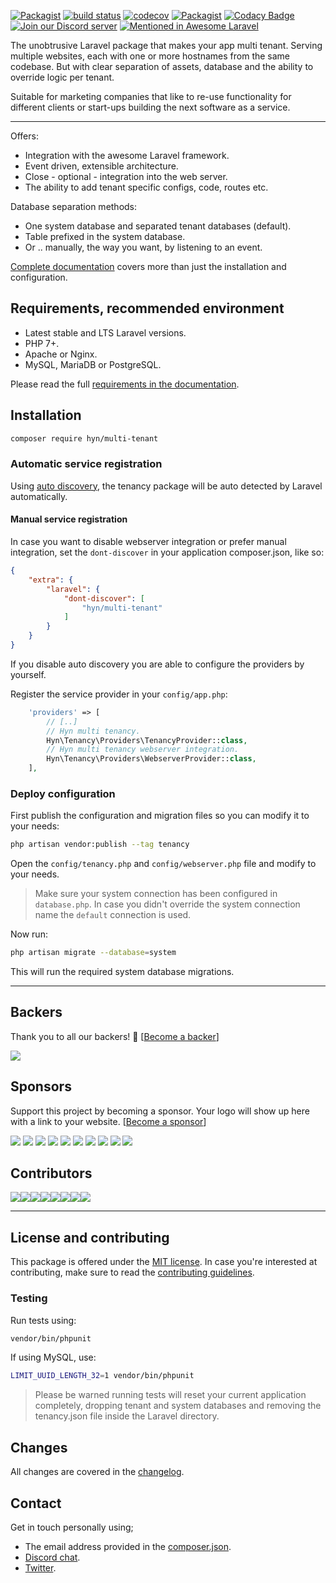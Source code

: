 [![Packagist](https://img.shields.io/packagist/v/hyn/multi-tenant.svg)](https://packagist.org/packages/hyn/multi-tenant)
[![build status](https://circleci.com/gh/hyn/multi-tenant.svg?style=svg)](https://circleci.com/gh/hyn/multi-tenant)
[![codecov](https://codecov.io/gh/hyn/multi-tenant/branch/5.x/graph/badge.svg)](https://codecov.io/gh/hyn/multi-tenant/branch/5.x)
[![Packagist](https://img.shields.io/packagist/dt/hyn/multi-tenant.svg)](https://packagist.org/packages/hyn/multi-tenant)
[![Codacy Badge](https://api.codacy.com/project/badge/Grade/ac3e21d7a5f64e3f87f64c4913c1ca09?branch=4.x)](https://www.codacy.com/app/Luceos/multi-tenant)
[![Join our Discord server](https://discordapp.com/api/guilds/146267795754057729/embed.png)](https://laravel-tenancy.com/chat)
[![Mentioned in Awesome Laravel](https://awesome.re/mentioned-badge.svg)](https://github.com/chiraggude/awesome-laravel)

The unobtrusive Laravel package that makes your app multi tenant. Serving 
multiple websites, each with one or more hostnames from the same codebase. But
with clear separation of assets, database and the ability to override logic per
tenant.

Suitable for marketing companies that like to re-use functionality
for different clients or start-ups building the next software as a
 service.

---

Offers:

- Integration with the awesome Laravel framework.
- Event driven, extensible architecture.  
- Close - optional - integration into the web server.
- The ability to add tenant specific configs, code, routes etc.

Database separation methods:

- One system database and separated tenant databases (default).
- Table prefixed in the system database.
- Or .. manually, the way you want, by listening to an event.

[Complete documentation](https://laravel-tenancy.com) covers more than just the
 installation and configuration.

## Requirements, recommended environment

- Latest stable and LTS Laravel versions.
- PHP 7+.
- Apache or Nginx.
- MySQL, MariaDB or PostgreSQL.

Please read the full [requirements in the documentation](https://laravel-tenancy.com/docs/hyn/5.2/requirements).

## Installation

```bash
composer require hyn/multi-tenant
```

### Automatic service registration

Using [auto discovery](https://medium.com/@taylorotwell/package-auto-discovery-in-laravel-5-5-ea9e3ab20518), the
tenancy package will be auto detected by Laravel automatically. 

#### Manual service registration

In case you want to disable webserver integration or prefer manual integration, 
set the `dont-discover` in your application composer.json, like so:

```json
{
    "extra": {
        "laravel": {
            "dont-discover": [
                "hyn/multi-tenant"
            ]
        }
    }
}
```

If you disable auto discovery you are able to configure the providers by yourself.

Register the service provider in your `config/app.php`:

```php
    'providers' => [
        // [..]
        // Hyn multi tenancy.
        Hyn\Tenancy\Providers\TenancyProvider::class,
        // Hyn multi tenancy webserver integration.
        Hyn\Tenancy\Providers\WebserverProvider::class,
    ],
```

### Deploy configuration

First publish the configuration and migration files so you can modify it to your needs:

```bash
php artisan vendor:publish --tag tenancy
```

Open the `config/tenancy.php` and `config/webserver.php` file and modify to your needs.

> Make sure your system connection has been configured in `database.php`. In case you didn't override the system connection name the `default` connection is used.

Now run:

```bash
php artisan migrate --database=system
```

This will run the required system database migrations.

---

## Backers

Thank you to all our backers! 🙏 [[Become a backer](https://opencollective.com/tenancy#backer)]

<a href="https://opencollective.com/tenancy#backers" target="_blank"><img src="https://opencollective.com/tenancy/backers.svg?width=890"></a>


## Sponsors

Support this project by becoming a sponsor. Your logo will show up here with a link to your website. [[Become a sponsor](https://opencollective.com/tenancy#sponsor)]

<a href="https://opencollective.com/tenancy/sponsor/0/website" target="_blank"><img src="https://opencollective.com/tenancy/sponsor/0/avatar.svg"></a>
<a href="https://opencollective.com/tenancy/sponsor/1/website" target="_blank"><img src="https://opencollective.com/tenancy/sponsor/1/avatar.svg"></a>
<a href="https://opencollective.com/tenancy/sponsor/2/website" target="_blank"><img src="https://opencollective.com/tenancy/sponsor/2/avatar.svg"></a>
<a href="https://opencollective.com/tenancy/sponsor/3/website" target="_blank"><img src="https://opencollective.com/tenancy/sponsor/3/avatar.svg"></a>
<a href="https://opencollective.com/tenancy/sponsor/4/website" target="_blank"><img src="https://opencollective.com/tenancy/sponsor/4/avatar.svg"></a>
<a href="https://opencollective.com/tenancy/sponsor/5/website" target="_blank"><img src="https://opencollective.com/tenancy/sponsor/5/avatar.svg"></a>
<a href="https://opencollective.com/tenancy/sponsor/6/website" target="_blank"><img src="https://opencollective.com/tenancy/sponsor/6/avatar.svg"></a>
<a href="https://opencollective.com/tenancy/sponsor/7/website" target="_blank"><img src="https://opencollective.com/tenancy/sponsor/7/avatar.svg"></a>
<a href="https://opencollective.com/tenancy/sponsor/8/website" target="_blank"><img src="https://opencollective.com/tenancy/sponsor/8/avatar.svg"></a>
<a href="https://opencollective.com/tenancy/sponsor/9/website" target="_blank"><img src="https://opencollective.com/tenancy/sponsor/9/avatar.svg"></a>

## Contributors

[![](https://sourcerer.io/fame/luceos/hyn/multi-tenant/images/0)](https://sourcerer.io/fame/luceos/hyn/multi-tenant/links/0)[![](https://sourcerer.io/fame/luceos/hyn/multi-tenant/images/1)](https://sourcerer.io/fame/luceos/hyn/multi-tenant/links/1)[![](https://sourcerer.io/fame/luceos/hyn/multi-tenant/images/2)](https://sourcerer.io/fame/luceos/hyn/multi-tenant/links/2)[![](https://sourcerer.io/fame/luceos/hyn/multi-tenant/images/3)](https://sourcerer.io/fame/luceos/hyn/multi-tenant/links/3)[![](https://sourcerer.io/fame/luceos/hyn/multi-tenant/images/4)](https://sourcerer.io/fame/luceos/hyn/multi-tenant/links/4)[![](https://sourcerer.io/fame/luceos/hyn/multi-tenant/images/5)](https://sourcerer.io/fame/luceos/hyn/multi-tenant/links/5)[![](https://sourcerer.io/fame/luceos/hyn/multi-tenant/images/6)](https://sourcerer.io/fame/luceos/hyn/multi-tenant/links/6)[![](https://sourcerer.io/fame/luceos/hyn/multi-tenant/images/7)](https://sourcerer.io/fame/luceos/hyn/multi-tenant/links/7)

---

## License and contributing

This package is offered under the [MIT license](license.md). In case you're interested at
contributing, make sure to read the [contributing guidelines](.github/CONTRIBUTING.md).

### Testing

Run tests using:

```bash
vendor/bin/phpunit
```

If using MySQL, use:

```bash
LIMIT_UUID_LENGTH_32=1 vendor/bin/phpunit
```


> Please be warned running tests will reset your current application completely, dropping tenant and system
databases and removing the tenancy.json file inside the Laravel directory.

## Changes

All changes are covered in the [changelog](changelog.md).

## Contact

Get in touch personally using;

- The email address provided in the [composer.json](composer.json).
- [Discord chat](https://laravel-tenancy.com/chat).
- [Twitter](http://twitter.com/laraveltenancy).
